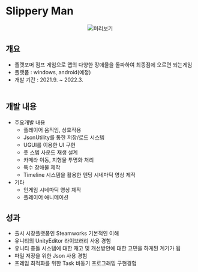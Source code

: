 # Slippery Man 
<center>

 ![미리보기](../Jump.gif)

</center>

## 개요 
- 플랫포머 점프 게임으로 맵의 다양한 장애물을 돌파하여 최종점에 오르면 되는게임
- 플랫폼 : windows, android(예정)
- 개발 기간 : 2021.9. ~ 2022.3.
<br><br>

## 개발 내용
- 주요개발 내용
  - 플레이어 움직임, 상호작용
  - JsonUtility를 통한 저장/로드 시스템
  - UGUI를 이용한 UI 구현
  - 풋 스텝 사운드 재생 설계
  - 카메라 이동, 지형물 투명화 처리 
  - 특수 장애물 제작
  - Timeline 시스템을 활용한 엔딩 시네마틱 영상 제작
- 기타 
  - 인게임 시네마틱 영상 제작
  - 플레이어 애니메이션


## 성과
- 출시 시장플랫폼인 Steamworks 기본적인 이해
- 유니티의 UnityEditor 라이브러리 사용 경험
- 유니티 충돌 시스템에 대한 재고 및 개선방안에 대한 고민을 하게된 계기가 됨
- 파일 저장을 위한 Json 사용 경험
- 프레임 최적화를 위한 Task 비동기 프로그래밍 구현경험



